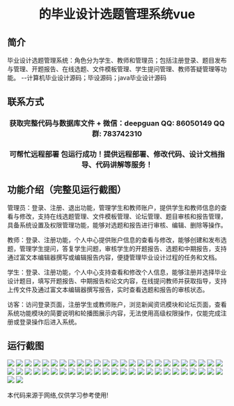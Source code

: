 <p><h1 align="center">的毕业设计选题管理系统vue</h1></p>

## 简介
毕业设计选题管理系统：角色分为学生、教师和管理员；包括注册登录、题目发布与管理、开题报告、在线选题、文件模板管理、学生提问管理、教师答疑管理等功能。    --计算机毕业设计源码；毕设源码；java毕业设计源码


## 联系方式
<p><h3 align="center">获取完整代码与数据库文件 + 微信：deepguan QQ: 86050149 QQ群: 783742310</h3></p>
<p><h3 align="center">可帮忙远程部署 包运行成功！提供远程部署、修改代码、设计文档指导、代码讲解等服务！</h3></p>

## 功能介绍（完整见运行截图）
管理员：登录、注册、退出功能，管理学生和教师账户，提供学生和教师信息的查看与修改，支持在线选题管理、文件模板管理、论坛管理、题目审核和报告管理，具备系统设置及权限管理功能，能够对选题和报告进行审核、编辑、删除等操作。

教师：登录、注册功能，个人中心提供账户信息的查看与修改，能够创建和发布选题，管理学生提问，答复学生问题，审核学生的开题报告、选题和中期报告，支持通过富文本编辑器撰写或编辑报告内容，便捷管理毕业设计过程的任务和文档。

学生：登录、注册功能，个人中心支持查看和修改个人信息，能够注册并选择毕业设计题目，填写开题报告、中期报告和论文内容，在线提问教师并获取指导，支持上传文件及通过富文本编辑器撰写报告，实时查看选题和报告的审核状态。

访客：访问登录页面，注册学生或教师账户，浏览新闻资讯模块和论坛页面，查看系统功能模块的简要说明和轮播图展示内容，无法使用高级权限操作，仅能完成注册或登录操作后进入系统。


## 运行截图
![](img/001.jpg)
![](img/002.jpg)
![](img/003.jpg)
![](img/004.jpg)
![](img/005.jpg)
![](img/006.jpg)
![](img/007.jpg)
![](img/008.jpg)
![](img/009.jpg)
![](img/010.jpg)
![](img/011.jpg)
![](img/012.jpg)
![](img/013.jpg)
![](img/014.jpg)
![](img/015.jpg)
![](img/016.jpg)
![](img/017.jpg)
![](img/018.jpg)
![](img/019.jpg)
![](img/020.jpg)
![](img/021.jpg)
![](img/022.jpg)
![](img/023.jpg)
![](img/024.jpg)
![](img/025.jpg)
![](img/026.jpg)
![](img/027.jpg)
![](img/028.jpg)
![](img/029.jpg)
![](img/030.jpg)
![](img/031.jpg)
![](img/032.jpg)
![](img/033.jpg)
![](img/034.jpg)
![](img/035.jpg)
![](img/036.jpg)
![](img/037.jpg)
![](img/038.jpg)
![](img/039.jpg)
![](img/040.jpg)
![](img/041.jpg)
![](img/042.jpg)
![](img/043.jpg)
![](img/044.jpg)
![](img/045.jpg)
![](img/046.jpg)
![](img/047.jpg)
![](img/048.jpg)
![](img/049.jpg)
![](img/050.jpg)
![](img/051.jpg)
![](img/052.jpg)

<p>本代码来源于网络,仅供学习参考使用!</p>
